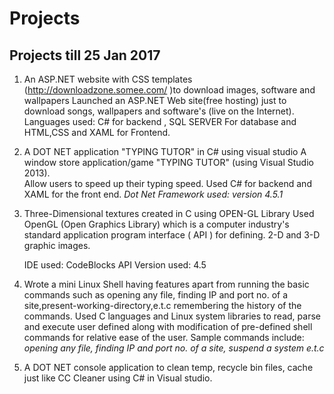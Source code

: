 # Projects

## Projects till 25 Jan 2017

1. An ASP.NET website with CSS templates (http://downloadzone.somee.com/ )to download images, software and wallpapers
    Launched an ASP.NET Web site(free hosting) just to download songs, wallpapers and software's (live on the Internet). 
    Languages used: C# for backend , SQL SERVER  For database and HTML,CSS and XAML for Frontend.
    
    
    
2. A DOT NET application "TYPING TUTOR" in C# using visual studio
    A window store application/game "TYPING TUTOR" (using Visual Studio 2013).   
    Allow users to speed up their typing speed.  Used C# for backend and XAML for the front end.
    *Dot Net Framework used: version 4.5.1*
    
3. Three-Dimensional textures created in C using OPEN-GL Library
   Used OpenGL (Open Graphics Library) which is a computer industry's standard application program interface ( API ) 
   for defining. 2-D and 3-D  graphic images.

   IDE used: CodeBlocks
   API Version used: 4.5
 
 
 

4. Wrote a mini Linux Shell having features apart from running the basic commands such as opening any file, 
   finding IP and port no. of a site,present-working-directory,e.t.c  remembering the history of the commands.
    Used C languages and Linux system libraries to read, parse and execute user defined along with 
    modification of pre-defined shell commands for relative ease of the user.
    Sample commands include:
    *opening any file, finding IP and port no. of a site, suspend a system e.t.c*  



5. A DOT NET console application to clean temp, recycle bin files, cache just like CC Cleaner using C# in Visual studio.
  

